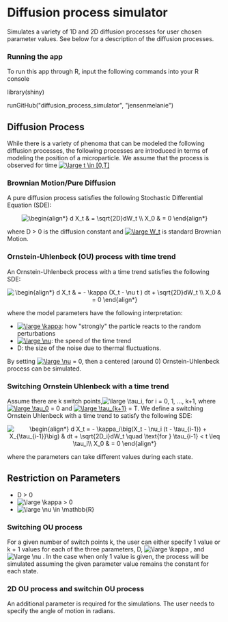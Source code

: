 # Diffusion process simulator

Simulates a variety of 1D and 2D diffusion processes for user chosen parameter values. See below for a description of the diffusion processes.  

### Running the app
To run this app through R, input the following commands into your R console

library(shiny)

runGitHub("diffusion_process_simulator", "jensenmelanie")


## Diffusion Process
While there is a variety of phenoma that can be modeled the following diffusion processes, the following processes are introduced in terms of modeling the position of a microparticle. We assume that the process is observed for time <a href="https://www.codecogs.com/eqnedit.php?latex=\inline&space;\large&space;t&space;\in&space;[0,T]" target="_blank"><img src="https://latex.codecogs.com/gif.latex?\inline&space;\large&space;t&space;\in&space;[0,T]" title="\large t \in [0,T]" /></a>

### Brownian Motion/Pure Diffusion 
A pure diffusion process satisfies the following Stochastic Differential Equation (SDE):

<p align="center">
<img src="https://latex.codecogs.com/gif.latex?\begin{align*}&space;d&space;X_t&space;&&space;=&space;\sqrt{2D}dW_t&space;\\&space;X_0&space;&&space;=&space;0&space;\end{align*}" title="\begin{align*} d X_t & = \sqrt{2D}dW_t \\ X_0 & = 0 \end{align*}" />
</p>
  
where D > 0 is the diffusion constant and <a href="https://www.codecogs.com/eqnedit.php?latex=\inline&space;\large&space;W_t" target="_blank"><img src="https://latex.codecogs.com/gif.latex?\inline&space;\large&space;W_t" title="\large W_t" /></a> is standard Brownian Motion. 

### Ornstein-Uhlenbeck (OU) process with time trend
An Ornstein-Uhlenbeck process with a time trend satisfies the following SDE:
<p align="center">
<img src="https://latex.codecogs.com/gif.latex?\begin{align*}&space;d&space;X_t&space;&&space;=&space;-&space;\kappa&space;(X_t&space;-&space;\nu&space;t&space;)&space;dt&space;&plus;&space;\sqrt{2D}dW_t&space;\\&space;X_0&space;&&space;=&space;0&space;\end{align*}" title="\begin{align*} d X_t & = - \kappa (X_t - \nu t ) dt + \sqrt{2D}dW_t \\ X_0 & = 0 \end{align*}" />
</p>
where the model parameters have the following interpretation:

- <a href="https://www.codecogs.com/eqnedit.php?latex=\large&space;\kappa" target="_blank"><img src="https://latex.codecogs.com/gif.latex?\large&space;\kappa" title="\large \kappa" /></a>: how "strongly" the particle reacts to the random perturbations 
- <a href="https://www.codecogs.com/eqnedit.php?latex=\large&space;\nu" target="_blank"><img src="https://latex.codecogs.com/gif.latex?\large&space;\nu" title="\large \nu" /></a>: the speed of the time trend
- D: the size of the noise due to thermal fluctuations. 

By setting <a href="https://www.codecogs.com/eqnedit.php?latex=\large&space;\nu" target="_blank"><img src="https://latex.codecogs.com/gif.latex?\large&space;\nu" title="\large \nu" /></a> = 0, then a centered (around 0) Ornstein-Uhlenbeck process can be simulated.

### Switching Ornstein Uhlenbeck with a time trend
Assume there are k switch points,<a html="https://www.codecogs.com/eqnedit.php?latex=\inline&space;\large&space;\tau_i" target="_blank"><img src="https://latex.codecogs.com/gif.latex?\inline&space;\large&space;\tau_i" title="\large \tau_i" /></a>, for i = 0, 1, ..., k+1, where <a href="https://www.codecogs.com/eqnedit.php?latex=\inline&space;\large&space;\tau_0" target="_blank"><img src="https://latex.codecogs.com/gif.latex?\inline&space;\large&space;\tau_0" title="\large \tau_0" /></a>
= 0 and <a href="https://www.codecogs.com/eqnedit.php?latex=\inline&space;\large&space;\tau_{k&plus;1}" target="_blank"><img src="https://latex.codecogs.com/gif.latex?\inline&space;\large&space;\tau_{k&plus;1}" title="\large \tau_{k+1}" /></a> = T. 
We define a switching Ornstein Uhlenbeck with a time trend to satisfy the following SDE:

<p align="center">
<img src="https://latex.codecogs.com/gif.latex?\begin{align*}&space;d&space;X_t&space;=&space;-&space;\kappa_i\big(X_t&space;-&space;\nu_i&space;(t&space;-&space;\tau_{i-1})&space;&plus;&space;X_{\tau_{i-1}}\big)&space;&&space;dt&space;&plus;&space;\sqrt{2D_i}dW_t&space;\quad&space;\text{for&space;}&space;\tau_{i-1}&space;<&space;t&space;\leq&space;\tau_i\\&space;X_0&space;&&space;=&space;0&space;\end{align*}" title="\begin{align*} d X_t = - \kappa_i\big(X_t - \nu_i (t - \tau_{i-1}) + X_{\tau_{i-1}}\big) & dt + \sqrt{2D_i}dW_t \quad \text{for } \tau_{i-1} < t \leq \tau_i\\ X_0 & = 0 \end{align*}" />
</p>
where the parameters can take different values during each state.


## Restriction on Parameters

- D > 0 
- <img src="https://latex.codecogs.com/gif.latex?\inline&space;\dpi{120}&space;\large&space;\kappa" title="\large \kappa" /> > 0
- <img src="https://latex.codecogs.com/gif.latex?\inline&space;\dpi{120}&space;\large&space;\nu&space;\in&space;\mathbb{R}" title="\large \nu \in \mathbb{R}" />


### Switching OU process
For a given number of switch points k, the user can either specify 1 value or k + 1 values for each of the three parameters, D, <img src="https://latex.codecogs.com/gif.latex?\inline&space;\dpi{120}&space;\large&space;\kappa" title="\large \kappa" /> , and <img src="https://latex.codecogs.com/gif.latex?\inline&space;\dpi{120}&space;\large&space;\nu" title="\large \nu" /> .
In the case when only 1 value is given, the process will be simulated assuming the given parameter value remains the constant for each state.


### 2D OU process and switchin OU process
An additional parameter is required for the simulations. The user needs to specify the angle of motion in radians. 


